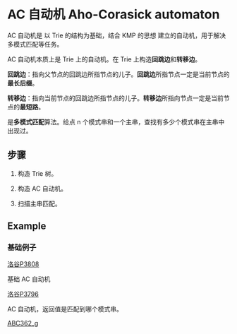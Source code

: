 # AC 自动机 Aho-Corasick automaton

AC 自动机是 以 Trie 的结构为基础，结合 KMP 的思想 建立的自动机，用于解决多模式匹配等任务。

AC 自动机本质上是 Trie 上的自动机。在 Trie 上构造**回跳边**和**转移边**。

**回跳边**：指向父节点的回跳边所指节点的儿子。**回跳边**所指节点一定是当前节点的**最长后缀**。

**转移边**：指向当前节点的回跳边所指节点的儿子。**转移边**所指向节点一定是当前节点的**最短路**。

是**多模式匹配**算法。给点 n 个模式串和一个主串，查找有多少个模式串在主串中出现过。

## 步骤

1. 构造 Trie 树。

2. 构造 AC 自动机。

3. 扫描主串匹配。

## Example

### 基础例子

[洛谷P3808](https://www.luogu.com.cn/record/177456707)

基础 AC 自动机

[洛谷P3796](https://www.luogu.com.cn/record/177466446)

AC 自动机，返回值是匹配到哪个模式串。

[ABC362_g]()
